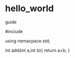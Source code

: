 # hello_world
guide

#include<iostream>
  
using nemacpace std;

int add(int a,int b){
return a+b;
}
